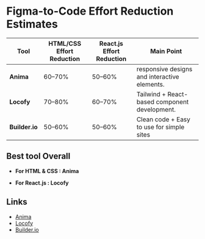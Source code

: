# Figma-to-Code Effort Reduction Estimates

| Tool         | HTML/CSS Effort Reduction | React.js Effort Reduction | Main Point                                                                |
|--------------|---------------------------|----------------------------|-----------------------------------------------------------------------|
| **Anima**    | 60–70%                    | 50–60%                     | responsive designs and interactive elements.                |
| **Locofy**   | 70–80%                    | 60–70%                     | Tailwind + React-based component development.               |
| **Builder.io** | 50–60%                  | 50–60%                     | Clean code + Easy to use for simple sites               |

## Best tool Overall

- **For HTML & CSS : Anima**

- **For React.js : Locofy**

## Links

- [Anima](https://www.animaapp.com/figma)
- [Locofy](https://www.locofy.ai/convert/figma-to-react)
- [Builder.io](https://www.builder.io/figma-to-code)
